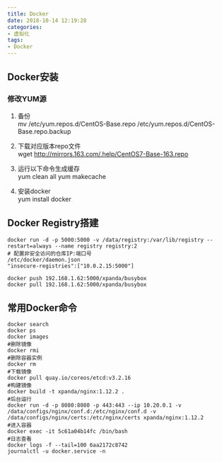 ```yaml
---
title: Docker
date: 2018-10-14 12:19:28
categories:
- 虚拟化
tags:
- Docker
---
```


## Docker安装

### 修改YUM源

1. 备份  
mv /etc/yum.repos.d/CentOS-Base.repo /etc/yum.repos.d/CentOS-Base.repo.backup

2. 下载对应版本repo文件  
wget http://mirrors.163.com/.help/CentOS7-Base-163.repo

3. 运行以下命令生成缓存  
yum clean all
yum makecache

4. 安装docker  
yum install docker

## Docker Registry搭建  
```
docker run -d -p 5000:5000 -v /data/registry:/var/lib/registry --restart=always --name registry registry:2
# 配置非安全访问的仓库IP:端口号
/etc/docker/daemon.json 
"insecure-registries":["10.0.2.15:5000"]

docker push 192.168.1.62:5000/xpanda/busybox
docker pull 192.168.1.62:5000/xpanda/busybox
```
## 常用Docker命令

```
docker search
docker ps
docker images
#删除镜像
docker rmi
#删除容器实例
docker rm
#下载镜像
docker pull quay.io/coreos/etcd:v3.2.16
#构建镜像
docker build -t xpanda/nginx:1.12.2 .
#后台运行
docker run -d -p 8080:8080 -p 443:443 --ip 10.20.0.1 -v /data/configs/nginx/conf.d:/etc/nginx/conf.d -v /data/configs/nginx/certs:/etc/nginx/certs xpanda/nginx:1.12.2
#进入容器
docker exec -it 5c61a04b14fc /bin/bash
#日志查看
docker logs -f --tail=100 6aa2172c8742
journalctl -u docker.service -n
```